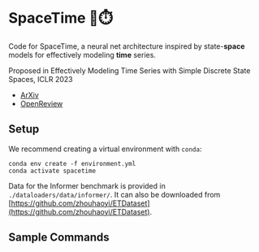 # SpaceTime 🌌⏱️
Code for SpaceTime, a neural net architecture inspired by state-**space** models for effectively modeling **time** series.

Proposed in Effectively Modeling Time Series with Simple Discrete State Spaces, ICLR 2023   
* [ArXiv]()   
* [OpenReview](https://openreview.net/forum?id=2EpjkjzdCAa&referrer=%5BAuthor%20Console%5D(%2Fgroup%3Fid%3DICLR.cc%2F2023%2FConference%2FAuthors%23your-submissions))  

## Setup

We recommend creating a virtual environment with `conda`:  
```
conda env create -f environment.yml
conda activate spacetime
```

Data for the Informer benchmark is provided in `./dataloaders/data/informer/`. It can also be downloaded from [https://github.com/zhouhaoyi/ETDataset](https://github.com/zhouhaoyi/ETDataset).

## Sample Commands  
